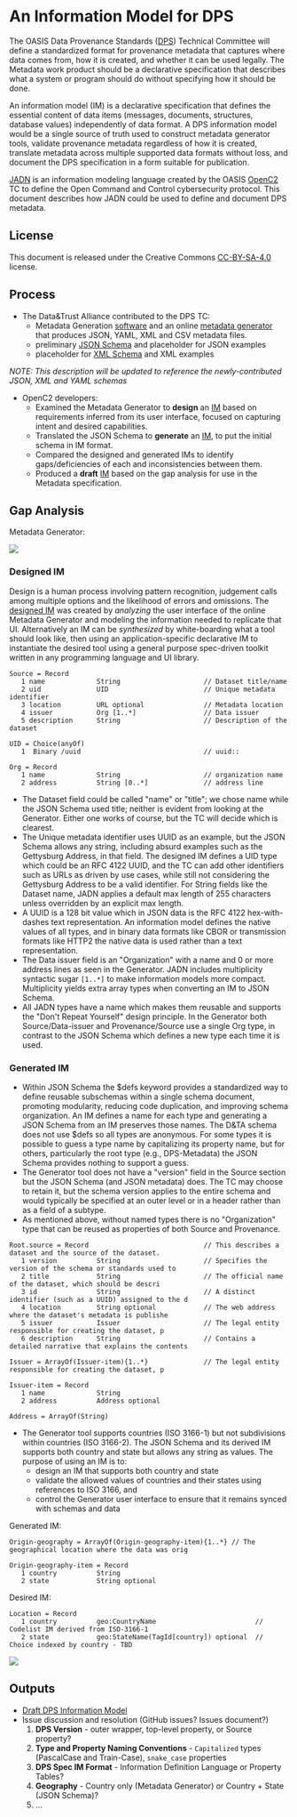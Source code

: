 # An Information Model for DPS

The OASIS Data Provenance Standards
([DPS](https://docs.google.com/document/d/1FswDKOteTbMfBU9bfQGO9xH2MIRwaAcx))
Technical Committee will define a standardized format for provenance metadata that captures
where data comes from, how it is created, and whether it can be used legally.
The Metadata work product should be a declarative specification that describes what a system or program
should do without specifying how it should be done.

An information model (IM) is a declarative specification that defines the essential content
of data items (messages, documents, structures, database values) independently of data format.
A DPS information model would be a single source of truth used to construct metadata generator
tools, validate provenance metadata regardless of how it is created, translate metadata across
multiple supported data formats without loss, and document the DPS specification in a form
suitable for publication.

[JADN](https://docs.oasis-open.org/openc2/jadn/v2.0/jadn-v2.0.html)
is an information modeling language created by the OASIS
[OpenC2](https://groups.oasis-open.org/communities/tc-community-home2?CommunityKey=a34c9baf-48b2-44c5-a567-018dc7d32296)
TC to define the Open Command and Control cybersecurity protocol.
This document describes how JADN could be used to define and document DPS metadata.

## License
This document is released under the Creative Commons
[CC-BY-SA-4.0](https://creativecommons.org/licenses/by-sa/4.0/) license.

## Process
* The Data&Trust Alliance contributed to the DPS TC:
  * Metadata Generation
    [software](https://groups.oasis-open.org/higherlogic/ws/groups/2c60b2cf-45d3-48cd-8594-0194f182b33d/documents/dps3709/document?document_id=72724)
    and an online [metadata generator](https://data-and-trust-alliance-data-provenance-standards.northeurope.cloudapp.azure.com/)
    that produces JSON, YAML, XML and CSV metadata files.
  * preliminary
    [JSON Schema](https://groups.oasis-open.org/higherlogic/ws/groups/2c60b2cf-45d3-48cd-8594-0194f182b33d/download/72727)
    and placeholder for JSON examples
  * placeholder for [XML Schema](https://groups.oasis-open.org/higherlogic/ws/groups/2c60b2cf-45d3-48cd-8594-0194f182b33d/download/72728)
    and XML examples
  
*NOTE: This description will be updated to reference the newly-contributed JSON, XML and YAML schemas*

* OpenC2 developers:
  * Examined the Metadata Generator to **design** an [IM](Schemas/Designed) based on requirements inferred from its user interface,
    focused on capturing intent and desired capabilities.
  * Translated the JSON Schema to **generate** an [IM](Schemas/Generated), to put the initial schema in IM format.
  * Compared the designed and generated IMs to identify gaps/deficiencies of each and inconsistencies between them.
  * Produced a **draft** [IM](Schemas/DPS) based on the gap analysis for use in the Metadata specification.

## Gap Analysis

Metadata Generator:

![](images/title.jpg)

### Designed IM
Design is a human process involving pattern recognition, judgement calls among multiple options
and the likelihood of errors and omissions. The [designed IM](Schemas/Designed/dps-designed.jidl) was created by *analyzing*
the user interface of the online Metadata Generator and modeling the information needed to replicate that
UI. Alternatively an IM can be *synthesized* by white-boarding what a tool should look like,
then using an application-specific declarative IM to instantiate the desired tool using a general purpose
spec-driven toolkit written in any programming language and UI library.

```
Source = Record
   1 name             String                     // Dataset title/name
   2 uid              UID                        // Unique metadata identifier
   3 location         URL optional               // Metadata location
   4 issuer           Org [1..*]                 // Data issuer
   5 description      String                     // Description of the dataset

UID = Choice(anyOf)
   1  Binary /uuid                               // uuid::

Org = Record
   1 name             String                     // organization name
   2 address          String [0..*]              // address line
```

* The Dataset field could be called "name" or "title"; we chose name while the
JSON Schema used title; neither is evident from looking at the Generator.
Either one works of course, but the TC will decide which is clearest.
* The Unique metadata identifier uses UUID as an example, but the JSON Schema allows
any string, including absurd examples such as the Gettysburg Address, in that field.
The designed IM defines a UID type which could be an RFC 4122 UUID, and the TC can add other
identifiers such as URLs as driven by use cases, while still not considering the Gettysburg
Address to be a valid identifier. For String fields like the Dataset name, JADN applies a
default max length of 255 characters unless overridden by an explicit max length.
* A UUID is a 128 bit value which in JSON data is the RFC 4122 hex-with-dashes text
representation. An information model defines the native values of all types,
and in binary data formats like CBOR or transmission formats like HTTP2 the native
data is used rather than a text representation.
* The Data issuer field is an "Organization" with a name and 0 or more address lines
as seen in the Generator. JADN includes multiplicity syntactic sugar `[1..*]` to make
information models more compact. Multiplicity yields extra array types when converting
an IM to JSON Schema.
* All JADN types have a name which makes them reusable and supports the "Don't Repeat
Yourself" design principle. In the Generator both Source/Data-issuer and
Provenance/Source use a single Org type, in contrast to the JSON Schema which
defines a new type each time it is used.

### Generated IM

* Within JSON Schema the \$defs keyword provides a standardized way to define reusable
subschemas within a single schema document, promoting modularity, reducing code duplication,
and improving schema organization. An IM defines a name for each type and generating a
JSON Schema from an IM preserves those names. The D&TA schema does not use $defs so all
types are anonymous. For some types it is possible to guess a type name by capitalizing
its property name, but for others, particularly the root type (e.g., DPS-Metadata) the
JSON Schema provides nothing to support a guess.
* The Generator tool does not have a "version" field in the Source section but the JSON Schema
(and JSON metadata) does. The TC may choose to retain it, but the schema version applies
to the entire schema and would typically be specified at an outer level or in a header
rather than as a field of a subtype.
* As mentioned above, without named types there is no "Organization" type that can be reused
as properties of both Source and Provenance.

```
Root.source = Record                             // This describes a dataset and the source of the dataset.
   1 version          String                     // Specifies the version of the schema or standards used to 
   2 title            String                     // The official name of the dataset, which should be descri
   3 id               String                     // A distinct identifier (such as a UUID) assigned to the d
   4 location         String optional            // The web address where the dataset's metadata is publishe
   5 issuer           Issuer                     // The legal entity responsible for creating the dataset, p
   6 description      String                     // Contains a detailed narrative that explains the contents

Issuer = ArrayOf(Issuer-item){1..*}              // The legal entity responsible for creating the dataset, p

Issuer-item = Record
   1 name             String
   2 address          Address optional

Address = ArrayOf(String)
```

* The Generator tool supports countries (ISO 3166-1) but not subdivisions within countries
  (ISO 3166-2). The JSON Schema and its derived IM supports both country and state but
  allows any string as values. The purpose of using an IM is to:
  * design an IM that supports both country and state
  * validate the allowed values of countries and their states using references to ISO 3166, and
  * control the Generator user interface to ensure that it remains synced with schemas and data

Generated IM:
```
Origin-geography = ArrayOf(Origin-geography-item){1..*} // The geographical location where the data was orig

Origin-geography-item = Record
   1 country          String
   2 state            String optional
```
Desired IM:
```
Location = Record
   1 country          geo:CountryName                         // Codelist IM derived from ISO-3166-1
   2 state            geo:StateName(TagId[country]) optional  // Choice indexed by country - TBD
```

![](images/geography.jpg)

## Outputs
* [Draft DPS Information Model](Schemas/DPS)
* Issue discussion and resolution (GitHub issues? Issues document?)
  1. **DPS Version** - outer wrapper, top-level property, or Source property?
  2. **Type and Property Naming Conventions** - `Capitalized` types (PascalCase and Train-Case), `snake_case` properties
  3. **DPS Spec IM Format** - Information Definition Language or Property Tables?
  4. **Geography** - Country only (Metadata Generator) or Country + State (JSON Schema)? 
  5. ...